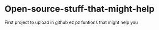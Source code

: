 # Open-source-stuff-that-might-help
First project to upload in github
ez pz funtions that might help you
